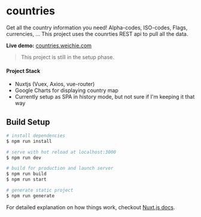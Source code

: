 # countries

Get all the country information you need! Alpha-codes, ISO-codes, Flags, currencies, ... This project uses the counrties REST api to pull all the data.

**Live demo:** [countries.weichie.com](https://countries.weichie.com/)

> This project is still in the setup phase.

#### Project Stack
- Nuxtjs (Vuex, Axios, vue-router)
- Google Charts for displaying country map
- Currently setup as SPA in history mode, but not sure if I'm keeping it that way

## Build Setup

``` bash
# install dependencies
$ npm run install

# serve with hot reload at localhost:3000
$ npm run dev

# build for production and launch server
$ npm run build
$ npm run start

# generate static project
$ npm run generate
```

For detailed explanation on how things work, checkout [Nuxt.js docs](https://nuxtjs.org).

